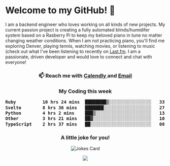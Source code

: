 <h1> Welcome to my GitHub! 👋 </h1>


  I am a backend engineer who loves working on all kinds of new projects. My current passion project is creating a fully automated blinds/humidifer system based on a Rasberry Pi to keep my beloved piano in tune no matter changing weather conditions. When I am not practicing piano, you'll find me exploring Denver, playing tennis, watching movies, or listening to music (check out what I've been listening to recently on [Last.fm](https://www.last.fm/user/mballa000). I am a passionate, driven developer and would love to connect and chat with everyone!

<h3 align = "center"> 📫 Reach me with <a href = "https://calendly.com/msbrandt00/30min"> Calendly </a> and <a href="mailto:msbrandt00@gmail.com">Email</a> 
 </h3>


 
<div align = "center"
[![Anurag's GitHub stats](https://github-readme-stats.vercel.app/api?username=mbrandt00)](https://github.com/anuraghazra/github-readme-stats)
          </div>
<h3 align="center">
  My Coding this week
<!--START_SECTION:waka-->

```txt
Ruby          10 hrs 24 mins  ████████▒░░░░░░░░░░░░░░░░   33.63 %
Svelte        8 hrs 36 mins   ███████░░░░░░░░░░░░░░░░░░   27.85 %
Python        4 hrs 2 mins    ███▒░░░░░░░░░░░░░░░░░░░░░   13.08 %
Other         3 hrs 21 mins   ██▓░░░░░░░░░░░░░░░░░░░░░░   10.88 %
TypeScript    2 hrs 37 mins   ██░░░░░░░░░░░░░░░░░░░░░░░   08.48 %
```

<!--END_SECTION:waka-->

### A little joke for you!

![Jokes Card](https://readme-jokes.vercel.app/api?hideBorder)

<a href="https://www.linkedin.com/in/mbrandt00/"><img src="https://img.shields.io/badge/linkedin-%230077B5.svg?&style=for-the-badge&logo=linkedin&logoColor=white" /></a>
